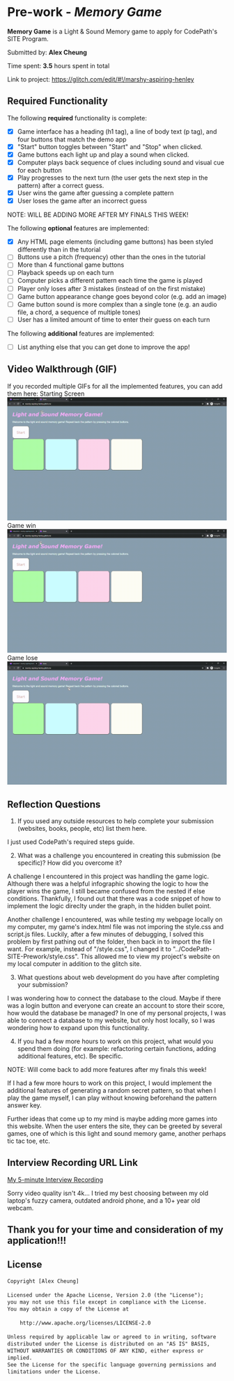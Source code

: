 # Pre-work - *Memory Game*

**Memory Game** is a Light & Sound Memory game to apply for CodePath's SITE Program. 

Submitted by: **Alex Cheung**

Time spent: **3.5** hours spent in total

Link to project: https://glitch.com/edit/#!/marshy-aspiring-henley 

## Required Functionality

The following **required** functionality is complete:

* [x] Game interface has a heading (h1 tag), a line of body text (p tag), and four buttons that match the demo app
* [x] "Start" button toggles between "Start" and "Stop" when clicked. 
* [x] Game buttons each light up and play a sound when clicked. 
* [x] Computer plays back sequence of clues including sound and visual cue for each button
* [x] Play progresses to the next turn (the user gets the next step in the pattern) after a correct guess. 
* [x] User wins the game after guessing a complete pattern
* [x] User loses the game after an incorrect guess

NOTE: WILL BE ADDING MORE AFTER MY FINALS THIS WEEK!

The following **optional** features are implemented:

* [x] Any HTML page elements (including game buttons) has been styled differently than in the tutorial
* [ ] Buttons use a pitch (frequency) other than the ones in the tutorial
* [ ] More than 4 functional game buttons
* [ ] Playback speeds up on each turn
* [ ] Computer picks a different pattern each time the game is played
* [ ] Player only loses after 3 mistakes (instead of on the first mistake)
* [ ] Game button appearance change goes beyond color (e.g. add an image)
* [ ] Game button sound is more complex than a single tone (e.g. an audio file, a chord, a sequence of multiple tones)
* [ ] User has a limited amount of time to enter their guess on each turn

The following **additional** features are implemented:

- [ ] List anything else that you can get done to improve the app!

## Video Walkthrough (GIF)

If you recorded multiple GIFs for all the implemented features, you can add them here:
Starting Screen
![](https://github.com/AlexKCheung/CodePath-SITE-Prework/blob/main/Gifs/game%20starting.gif)
Game win
![](https://github.com/AlexKCheung/CodePath-SITE-Prework/blob/main/Gifs/game%20win.gif)
Game lose
![](https://github.com/AlexKCheung/CodePath-SITE-Prework/blob/main/Gifs/game%20lose.gif)

## Reflection Questions
1. If you used any outside resources to help complete your submission (websites, books, people, etc) list them here. 

I just used CodePath's required steps guide. 

2. What was a challenge you encountered in creating this submission (be specific)? How did you overcome it? 

A challenge I encountered in this project was handling the game logic. Although there was a helpful infographic showing the logic to how the player wins the game, I still became confused from the nested if else conditions. Thankfully, I found out that there was a code snippet of how to implement the logic direclty under the graph, in the hidden bullet point. 

Another challenge I encountered, was while testing my webpage locally on my computer, my game's index.html file was not imporing the style.css and script.js files. Luckily, after a few minutes of debugging, I solved this problem by first pathing out of the folder, then back in to import the file I want. For example, instead of "/style.css", I changed it to "../CodePath-SITE-Prework/style.css". This allowed me to view my project's website on my local computer in addition to the glitch site. 

3. What questions about web development do you have after completing your submission? 

I was wondering how to connect the database to the cloud. Maybe if there was a login button and everyone can create an account to store their score, how would the database be managed? In one of my personal projects, I was able to connect a database to my website, but only host locally, so I was wondering how to expand upon this functionality. 

4. If you had a few more hours to work on this project, what would you spend them doing (for example: refactoring certain functions, adding additional features, etc). Be specific. 

NOTE: Will come back to add more features after my finals this week!

If I had a few more hours to work on this project, I would implement the additional features of generating a random secret pattern, so that when I play the game myself, I can play without knowing beforehand the pattern answer key. 

Further ideas that come up to my mind is maybe adding more games into this website. When the user enters the site, they can be greeted by several games, one of which is this light and sound memory game, another perhaps tic tac toe, etc. 



## Interview Recording URL Link

[My 5-minute Interview Recording](https://drive.google.com/file/d/1hjLthWOn_Y6poBmUOJEsJcBjOv2ET4Cn/view?usp=sharing)

Sorry video quality isn't 4k... I tried my best choosing between my old laptop's fuzzy camera, outdated android phone, and a 10+ year old webcam. 


## Thank you for your time and consideration of my application!!! 
## License

    Copyright [Alex Cheung]

    Licensed under the Apache License, Version 2.0 (the "License");
    you may not use this file except in compliance with the License.
    You may obtain a copy of the License at

        http://www.apache.org/licenses/LICENSE-2.0

    Unless required by applicable law or agreed to in writing, software
    distributed under the License is distributed on an "AS IS" BASIS,
    WITHOUT WARRANTIES OR CONDITIONS OF ANY KIND, either express or implied.
    See the License for the specific language governing permissions and
    limitations under the License.